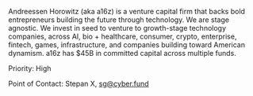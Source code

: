 Andreessen Horowitz (aka a16z) is a venture capital firm that backs bold entrepreneurs building the future through technology. We are stage agnostic. We invest in seed to venture to growth-stage technology companies, across AI, bio + healthcare, consumer, crypto, enterprise, fintech, games, infrastructure, and companies building toward American dynamism. a16z has $45B in committed capital across multiple funds.

Priority: High

Point of Contact: Stepan X, sg@cyber.fund